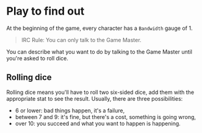 # Play to find out

At the beginning of the game, every character has a ``Bandwidth`` gauge of 1.

> IRC Rule: You can only talk to the Game Master.

You can describe what you want to do by talking to the Game Master until you're
asked to roll dice.

## Rolling dice

Rolling dice means you'll have to roll two six-sided dice, add them with the appropriate
stat to see the result. Usually, there are three possibilities:

* 6 or lower: bad things happen, it's a failure,
* between 7 and 9: it's fine, but there's a cost, something is going wrong,
* over 10: you succeed and what you want to happen is happening.
